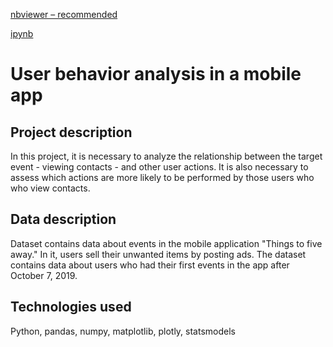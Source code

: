[nbviewer – recommended](https://nbviewer.org/github/irigan137/Portfolio/blob/371343da2536510fcc3731a106d3914d5c73368e/mobile-app/mobile_app_final.ipynb) 

[ipynb](https://github.com/irigan137/Portfolio/blob/371343da2536510fcc3731a106d3914d5c73368e/mobile-app/mobile_app_final.ipynb)

# User behavior analysis in a mobile app

## Project description

In this project, it is necessary to analyze the relationship between the target event - viewing contacts - and other
user actions. It is also necessary to assess which actions are more likely to be performed by those users who
who view contacts.

## Data description

Dataset contains data about events in the mobile application "Things to five away." In it, users sell their unwanted items by posting ads.
The dataset contains data about users who had their first  events in the app after October 7, 2019. 

## Technologies used

Python, pandas, numpy, matplotlib, plotly, statsmodels
